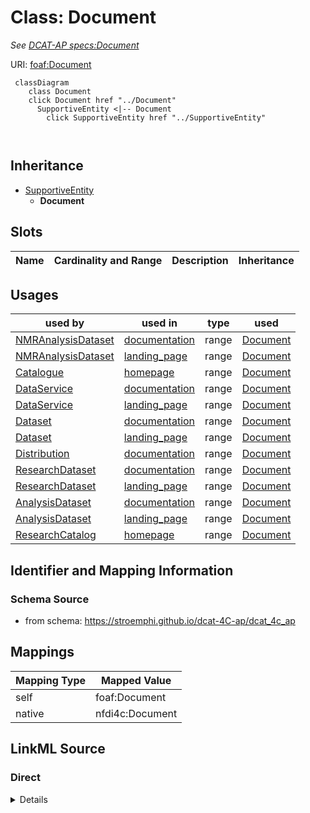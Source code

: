 

# Class: Document


_See [DCAT-AP specs:Document](https://semiceu.github.io/DCAT-AP/releases/3.0.0/#Document)_





URI: [foaf:Document](http://xmlns.com/foaf/0.1/Document)






```mermaid
 classDiagram
    class Document
    click Document href "../Document"
      SupportiveEntity <|-- Document
        click SupportiveEntity href "../SupportiveEntity"
      
      
```





## Inheritance
* [SupportiveEntity](SupportiveEntity.md)
    * **Document**



## Slots

| Name | Cardinality and Range | Description | Inheritance |
| ---  | --- | --- | --- |





## Usages

| used by | used in | type | used |
| ---  | --- | --- | --- |
| [NMRAnalysisDataset](NMRAnalysisDataset.md) | [documentation](documentation.md) | range | [Document](Document.md) |
| [NMRAnalysisDataset](NMRAnalysisDataset.md) | [landing_page](landing_page.md) | range | [Document](Document.md) |
| [Catalogue](Catalogue.md) | [homepage](homepage.md) | range | [Document](Document.md) |
| [DataService](DataService.md) | [documentation](documentation.md) | range | [Document](Document.md) |
| [DataService](DataService.md) | [landing_page](landing_page.md) | range | [Document](Document.md) |
| [Dataset](Dataset.md) | [documentation](documentation.md) | range | [Document](Document.md) |
| [Dataset](Dataset.md) | [landing_page](landing_page.md) | range | [Document](Document.md) |
| [Distribution](Distribution.md) | [documentation](documentation.md) | range | [Document](Document.md) |
| [ResearchDataset](ResearchDataset.md) | [documentation](documentation.md) | range | [Document](Document.md) |
| [ResearchDataset](ResearchDataset.md) | [landing_page](landing_page.md) | range | [Document](Document.md) |
| [AnalysisDataset](AnalysisDataset.md) | [documentation](documentation.md) | range | [Document](Document.md) |
| [AnalysisDataset](AnalysisDataset.md) | [landing_page](landing_page.md) | range | [Document](Document.md) |
| [ResearchCatalog](ResearchCatalog.md) | [homepage](homepage.md) | range | [Document](Document.md) |






## Identifier and Mapping Information







### Schema Source


* from schema: https://stroemphi.github.io/dcat-4C-ap/dcat_4c_ap




## Mappings

| Mapping Type | Mapped Value |
| ---  | ---  |
| self | foaf:Document |
| native | nfdi4c:Document |







## LinkML Source

<!-- TODO: investigate https://stackoverflow.com/questions/37606292/how-to-create-tabbed-code-blocks-in-mkdocs-or-sphinx -->

### Direct

<details>
```yaml
name: Document
description: See [DCAT-AP specs:Document](https://semiceu.github.io/DCAT-AP/releases/3.0.0/#Document)
from_schema: https://stroemphi.github.io/dcat-4C-ap/dcat_4c_ap
is_a: SupportiveEntity
abstract: false
class_uri: foaf:Document

```
</details>

### Induced

<details>
```yaml
name: Document
description: See [DCAT-AP specs:Document](https://semiceu.github.io/DCAT-AP/releases/3.0.0/#Document)
from_schema: https://stroemphi.github.io/dcat-4C-ap/dcat_4c_ap
is_a: SupportiveEntity
abstract: false
class_uri: foaf:Document

```
</details>